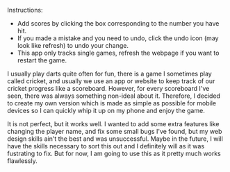 Instructions:

- Add scores by clicking the box corresponding to
  the number you have hit.
- If you made a mistake and you need to undo, click
  the undo icon (may look like refresh) to undo your
  change.
- This app only tracks single games, refresh the
  webpage if you want to restart the game.


I usually play darts quite often for fun, there is a game I sometimes play called cricket, and usually we use an app or website to keep track of our cricket progress like a scoreboard. However, for every scoreboard I've seen, there was always something non-ideal about it. Therefore, I decided to create my own version which is made as simple as possible for mobile devices so I can quickly whip it up on my phone and enjoy the game.

It is not perfect, but it works well. I wanted to add some extra features like changing the player name, and fix some small bugs I've found, but my web design skills ain't the best and was unsuccessful. Maybe in the future, I will have the skills necessary to sort this out and I definitely will as it was fustrating to fix. But for now, I am going to use this as it pretty much works flawlessly.
